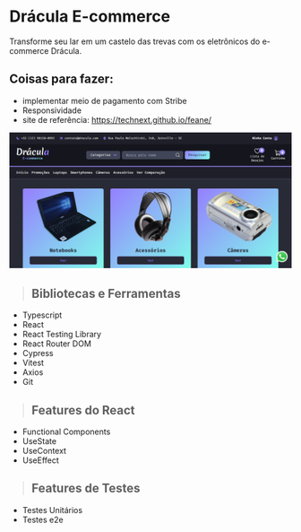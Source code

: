 # Drácula E-commerce
Transforme seu lar em um castelo das trevas com os eletrônicos do e-commerce Drácula.

## Coisas para fazer:
* implementar meio de pagamento com Stribe
* Responsividade
* site de referência: https://technext.github.io/feane/

[![alt text](./public/homepage.png "Link para a pagina")](https://maria-neon.vercel.app/)

> ## Bibliotecas e Ferramentas

* Typescript
* React
* React Testing Library
* React Router DOM
* Cypress
* Vitest
* Axios
* Git

> ## Features do React

* Functional Components
* UseState
* UseContext
* UseEffect

> ## Features de Testes

* Testes Unitários
* Testes e2e
